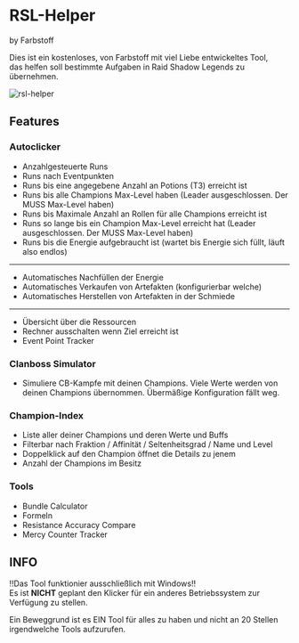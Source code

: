 # RSL-Helper 
by Farbstoff

Dies ist ein kostenloses, von Farbstoff mit viel Liebe entwickeltes Tool,  
das helfen soll bestimmte Aufgaben in Raid Shadow Legends zu übernehmen. 

![rsl-helper](../assets/clicker.png?raw=true)  

## Features
### Autoclicker
* Anzahlgesteuerte Runs  
* Runs nach Eventpunkten
* Runs bis eine angegebene Anzahl an Potions (T3) erreicht ist
* Runs bis alle Champions Max-Level haben (Leader ausgeschlossen. Der MUSS Max-Level haben)
* Runs bis Maximale Anzahl an Rollen für alle Champions erreicht ist
* Runs so lange bis ein Champion Max-Level erreicht hat (Leader ausgeschlossen. Der MUSS Max-Level haben)
* Runs bis die Energie aufgebraucht ist (wartet bis Energie sich füllt, läuft also endlos)
---
* Automatisches Nachfüllen der Energie
* Automatisches Verkaufen von Artefakten (konfigurierbar welche)
* Automatisches Herstellen von Artefakten in der Schmiede
---
* Übersicht über die Ressourcen
* Rechner ausschalten wenn Ziel erreicht ist
* Event Point Tracker

### Clanboss Simulator
* Simuliere CB-Kampfe mit deinen Champions. Viele Werte werden von deinen Champions übernommen. Übermäßige Konfiguration fällt weg.

### Champion-Index
* Liste aller deiner Champions und deren Werte und Buffs
* Filterbar nach Fraktion / Affinität / Seltenheitsgrad / Name und Level
* Doppelklick auf den Champion öffnet die Details zu jenem
* Anzahl der Champions im Besitz

### Tools
* Bundle Calculator
* Formeln
* Resistance Accuracy Compare
* Mercy Counter Tracker

## INFO
‼️Das Tool funktionier ausschließlich mit Windows‼️  
Es ist **NICHT** geplant den Klicker für ein anderes Betriebssystem zur Verfügung zu stellen.



Ein Beweggrund ist es EIN Tool für alles zu haben und nicht an 20 Stellen irgendwelche Tools aufzurufen.

